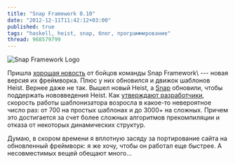 ```yaml
---
title: "Snap Framework 0.10"
date: "2012-12-11T11:42:12+03:00"
published: true
tags: "haskell, heist, snap, блог, программирование"
thread: 968579799
---
```


![](/images/3rd-party/snap-framework-logo-small.png "Snap Framework Logo")

Пришла [хорошая новость](http://snapframework.com/blog/2012/12/10/snap-0.10-released) от бойцов команды
Snap Framework\ --- новая версия их фреймворка. Плюс у них обновился и движок шаблонов Heist. Вернее даже не так.
Вышел новый Heist, а [Snap](http://snapframework.com/) обновили, чтобы поддержать нововведения Heist.
Как [утверждают разработчики](http://snapframework.com/blog/2012/12/9/heist-0.10-released), скорость работы
шаблонизатора возросла в какое-то невероятное число раз: от 700 на простых шаблонах и до 3000+ на сложных. Причем это
достигается за счет более сложных алгоритмов прекомпиляции и отказа от некоторых динамических структур.

Думаю, в скором времени я вплотную засяду за портирование сайта на обновленный фреймворк: я же хочу, чтобы он работал
еще быстрее. А несовместимых вещей обещают много...

